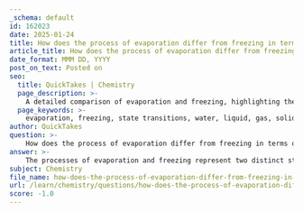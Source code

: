 ```yaml
---
_schema: default
id: 162023
date: 2025-01-24
title: How does the process of evaporation differ from freezing in terms of state transitions?
article_title: How does the process of evaporation differ from freezing in terms of state transitions?
date_format: MMM DD, YYYY
post_on_text: Posted on
seo:
  title: QuickTakes | Chemistry
  page_description: >-
    A detailed comparison of evaporation and freezing, highlighting their differences in energy dynamics, state transitions, and temperature dependence as they pertain to water.
  page_keywords: >-
    evaporation, freezing, state transitions, water, liquid, gas, solid, energy requirement, energy release, temperature dependence, phase change, intermolecular forces, cooling effect, atmospheric pressure, freezing point depression
author: QuickTakes
question: >-
    How does the process of evaporation differ from freezing in terms of state transitions?
answer: >-
    The processes of evaporation and freezing represent two distinct state transitions of matter, specifically concerning the behavior of water.\n\n### Evaporation\nEvaporation is the process by which liquid water transitions into water vapor (gas). This occurs when water molecules at the surface gain enough energy to overcome intermolecular forces and escape into the air. Key characteristics of evaporation include:\n\n- **Energy Requirement**: Evaporation requires energy, typically in the form of heat. This energy is absorbed from the surroundings, which can lead to a cooling effect in the remaining liquid.\n- **Temperature Dependence**: The rate of evaporation increases with higher temperatures, lower humidity, and increased surface area. It is also influenced by atmospheric pressure, as lower pressure allows for easier escape of molecules into the gas phase.\n- **Phase Change**: The transition from liquid to gas is a physical change, meaning that the chemical composition of water remains unchanged.\n\n### Freezing\nFreezing, on the other hand, is the process where liquid water transitions into ice (solid). This occurs when the temperature of the water drops to its freezing point, allowing the molecules to lose energy and arrange themselves into a solid structure. Key characteristics of freezing include:\n\n- **Energy Release**: Freezing is an exothermic process, meaning it releases energy into the surroundings as the water molecules lose kinetic energy and form solid bonds.\n- **Temperature Dependence**: The freezing point of pure water is 0°C (273 K) at standard atmospheric pressure. However, the presence of impurities can lower the freezing point, a phenomenon known as freezing point depression.\n- **Phase Change**: Like evaporation, freezing is also a physical change, and the chemical composition of water remains unchanged.\n\n### Summary of Differences\n- **Direction of Energy Flow**: Evaporation absorbs energy (endothermic), while freezing releases energy (exothermic).\n- **State Transition**: Evaporation transitions from liquid to gas, whereas freezing transitions from liquid to solid.\n- **Influencing Factors**: Evaporation is influenced by temperature, humidity, and surface area, while freezing is primarily influenced by temperature and the presence of impurities.\n\nIn conclusion, while both evaporation and freezing are physical processes that involve state transitions of water, they differ significantly in terms of energy dynamics, the direction of phase change, and the conditions that affect them.
subject: Chemistry
file_name: how-does-the-process-of-evaporation-differ-from-freezing-in-terms-of-state-transitions.md
url: /learn/chemistry/questions/how-does-the-process-of-evaporation-differ-from-freezing-in-terms-of-state-transitions
score: -1.0
---
```


&nbsp;